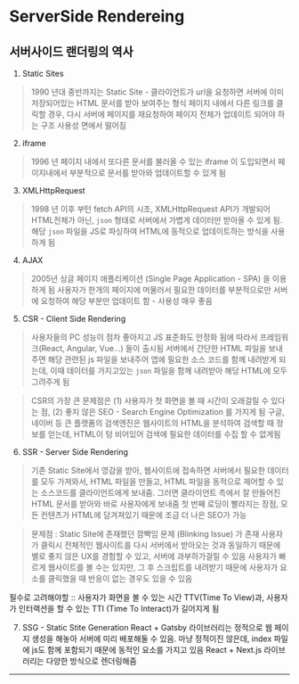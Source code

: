 # ServerSide Rendereing

## 서버사이드 랜더링의 역사

1. Static Sites
> 1990 년대 중반까지는 Static Site - 클라이언트가 url을 요청하면 서버에 이미 저장되어있는 HTML 문서를 받아 보여주는 형식
페이지 내에서 다른 링크를 클릭할 경우, 다시 서버에 페이지를 재요청하여 페이지 전체가 업데이트 되어야 하는 구조
사용성 면에서 떨어짐

2. iframe
> 1996 년 페이지 내에서 또다른 문서를 불러올 수 있는 iframe 이 도입되면서 페이지내에서 부분적으로 문서를 받아와 업데이트할 수 있게 됨

3. XMLHttpRequest
> 1998 년 이후 부턴 fetch API의 시초, XMLHttpRequest API가 개발되어 HTML전체가 아닌, `json` 형태로  서버에서 가볍게 데이터만 받아올 수 있게 됨.
해당 `json` 파일을 JS로 파싱하여 HTML에 동적으로 업데이트하는 방식을 사용하게 됨

4. AJAX
> 2005년 싱글 페이지 애플리케이션 (Single Page Application - SPA) 을 이용하게 됨
사용자가 한개의 페이지에 머물러서 필요한 데이터를 부분적으로만 서버에 요청하여 해당 부분만 업데이트 함 - 사용성 매우 좋음

5. CSR - Client Side Rendering 
> 사용자들의 PC 성능이 점차 좋아지고 JS 표준화도 안정화 됨에 따라서 프레임워크(React, Angular, Vue...) 들이 출시됨
서버에서 간단한 HTML 파일을 보내주면 해당 관련된 js 파일을 보내주어 앱에 필요한 소스 코드를 함께 내려받게 되는데,
이때 데이터를 가지고있는 `json` 파일을 함께 내려받아 해당 HTML에 모두 그려주게 됨

> CSR의 가장 큰 문제점은 (1) 사용자가 첫 화면을 볼 때 시간이 오래걸릴 수 있다는 점, (2) 좋지 않은 SEO - Search Engine Optimization 를 가지게 됨
구글, 네이버 등 큰 플랫폼의 검색엔진은 웹사이트의 HTML을 분석하여 검색할 때 정보를 얻는데, HTML이 텅 비어있어 검색에 필요한 데이터를 수집 할 수 없게됨

6. SSR - Server Side Rendering
> 기존 Static Site에서 영감을 받아, 웹사이트에 접속하면 서버에서 필요한 데이터를 모두 가져와서, HTML 파일을 만들고,
HTML 파일을 동적으로 제어할 수 있는 소스코드를 클라이언트에게 보내줌. 그러면 클라이언트 측에서 잘 만들어진 HTML 문서를 받아와 바로 사용자에게 보내줌
첫 번째 로딩이 빨라지는 장점, 모든 컨텐츠가 HTML에 담겨져있기 때문에 조금 더 나은 SEO가 가능

> 문제점 : Static Site에 존재했던 깜빡임 문제 (Blinking Issue) 가 존재
사용자가 클릭시 전체적인 웹사이트를 다시 서버에서 받아오는 것과 동일하기 때문에 별로 좋지 않은 UX를 경험할 수 있고, 서버에 과부하가걸릴 수 있음
사용자가 빠르게 웹사이트를 볼 수는 있지만, 그 후 스크립트를 내려받기 때문에 사용자가 요소를 클릭했을 때 반응이 없는 경우도 있을 수 있음

필수로 고려해야할 :: 사용자가 화면을 볼 수 있는 시간 TTV(Time To View)과, 사용자가 인터랙션을 할 수 있는 TTI (Time To Interact)가 길어지게 됨
 
7. SSG - Static Stite Generation
React + Gatsby 라이브러리는 정적으로 웹 페이지 생성을 해놓아 서버에 미리 배포해둘 수 있음. 마냥 정적이진 않은데, index 파일에 js도 함께 포함되기 때문에 동적인 요소를 가지고 있음
React + Next.js 라이브러리는 다양한 방식으로 렌더링해줌

-------------------

